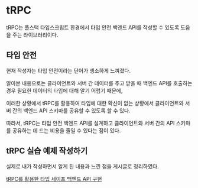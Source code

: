 # tRPC

tRPC는 풀스택 타입스크립트 환경에서 타입 안전 백엔드 API를 작성할 수 있도록 도움을 주는 라이브러리이다.

## 타입 안전

현재 작성자는 타입 안전이라는 단어가 생소하게 느껴졌다.

알아본 내용으로는 클라이언트와 서버 간 데이터를 주고 받을 때 백엔드 API를 호출하는 경우 필요한 데이터의 타입에 대해 알기 어렵기 때문에,

이러한 상황에서 tRPC를 활용하여 타입에 대한 확신이 없는 상황에서 클라이언트와 서버 간의 백엔드 API 스키마를 공유할 수 있도록 할 수 있다.

따라서, tRPC는 타입 안전 백엔드 API를 설계하고 클라이언트와 서버 간의 API 스키마를 공유하는 데 드는 비용을 줄일 수 있다는 점이 있다.

## tRPC 실습 예제 작성하기

실제로 내가 작성하면서 알게 된 내용과 느낀 점을 게시글로 정리하였다.

[tRPC를 활용한 타입 세이프 백엔드 API 구현](https://jiwooproity.tistory.com/66)
